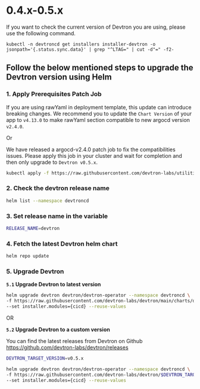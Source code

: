 # 0.4.x-0.5.x

If you want to check the current version of Devtron you are using, please use the following command.

```
kubectl -n devtroncd get installers installer-devtron -o jsonpath='{.status.sync.data}' | grep "^LTAG=" | cut -d"=" -f2-
```

## Follow the below mentioned steps to upgrade the Devtron version using Helm

### 1. Apply Prerequisites Patch Job

If you are using rawYaml in deployment template, this update can introduce breaking changes. We recommend you to update the `Chart Version` of your app to `v4.13.0` to make rawYaml section compatible to new argocd version `v2.4.0`.

Or

We have released a argocd-v2.4.0 patch job to fix the compatibilities issues. Please apply this job in your cluster and wait for completion and then only upgrade to `Devtron v0.5.x`.

```bash
kubectl apply -f https://raw.githubusercontent.com/devtron-labs/utilities/main/scripts/jobs/argocd-2.4.0-prerequisites-patch-job.yaml
```

### 2. Check the devtron release name

```bash
helm list --namespace devtroncd
```

### 3. Set release name in the variable

```bash
RELEASE_NAME=devtron
```

### 4. Fetch the latest Devtron helm chart

```bash
helm repo update
```

### 5. Upgrade Devtron

**`5.1` Upgrade Devtron to latest version**

```bash
helm upgrade devtron devtron/devtron-operator --namespace devtroncd \
-f https://raw.githubusercontent.com/devtron-labs/devtron/main/charts/devtron/devtron-bom.yaml \
--set installer.modules={cicd} --reuse-values
```

OR

**`5.2` Upgrade Devtron to a custom version**

You can find the latest releases from Devtron on Github https://github.com/devtron-labs/devtron/releases

```bash
DEVTRON_TARGET_VERSION=v0.5.x

helm upgrade devtron devtron/devtron-operator --namespace devtroncd \
-f https://raw.githubusercontent.com/devtron-labs/devtron/$DEVTRON_TARGET_VERSION/charts/devtron/devtron-bom.yaml \
--set installer.modules={cicd} --reuse-values
```
